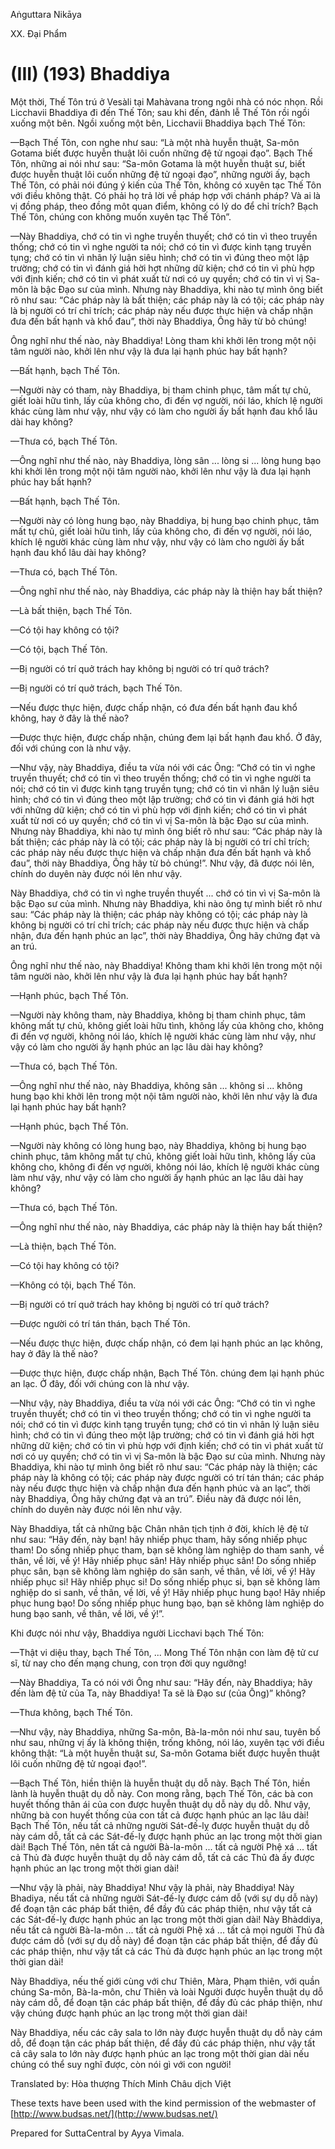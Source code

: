  

Aṅguttara Nikāya

XX. Ðại Phẩm

# (III) (193) Bhaddiya

Một thời, Thế Tôn trú ở Vesàli tại Mahàvana trong ngôi nhà có nóc nhọn. Rồi Licchavii Bhaddiya đi đến Thế Tôn; sau khi đến, đảnh lễ Thế Tôn rồi ngồi xuống một bên. Ngồi xuống một bên, Licchavii Bhaddiya bạch Thế Tôn:

—Bạch Thế Tôn, con nghe như sau: “Là một nhà huyễn thuật, Sa-môn Gotama biết được huyễn thuật lôi cuốn những đệ tử ngoại đạo”. Bạch Thế Tôn, những ai nói như sau: “Sa-môn Gotama là một huyễn thuật sư, biết được huyễn thuật lôi cuốn những đệ tử ngoại đạo”, những người ấy, bạch Thế Tôn, có phải nói đúng ý kiến của Thế Tôn, không có xuyên tạc Thế Tôn với điều không thật. Có phải họ trả lời về pháp hợp với chánh pháp? Và ai là vị đồng pháp, theo đồng môt quan điểm, không có lý do để chỉ trích? Bạch Thế Tôn, chúng con không muốn xuyên tạc Thế Tôn”.

—Này Bhaddiya, chớ có tin vì nghe truyền thuyết; chớ có tin vì theo truyền thống; chớ có tin vì nghe người ta nói; chớ có tin vì được kinh tạng truyền tụng; chớ có tin vì nhân lý luận siêu hình; chớ có tin vì đúng theo một lập trường; chớ có tin vì đánh giá hời hợt những dữ kiện; chớ có tin vì phù hợp với định kiến; chớ có tin vì phát xuất từ nơi có uy quyền; chớ có tin vì vị Sa-môn là bậc Ðạo sư của mình. Nhưng này Bhaddiya, khi nào tự mình ông biết rõ như sau: “Các pháp này là bất thiện; các pháp này là có tội; các pháp này là bị người có trí chỉ trích; các pháp này nếu được thực hiện và chấp nhận đưa đến bất hạnh và khổ đau”, thời này Bhaddiya, Ông hãy từ bỏ chúng!

Ông nghĩ như thế nào, này Bhaddiya! Lòng tham khi khởi lên trong một nội tâm người nào, khởi lên như vậy là đưa lại hạnh phúc hay bất hạnh?

—Bất hạnh, bạch Thế Tôn.

—Người này có tham, này Bhaddiya, bị tham chinh phục, tâm mất tự chủ, giết loài hữu tình, lấy của không cho, đi đến vợ người, nói láo, khích lệ người khác cùng làm như vậy, như vậy có làm cho người ấy bất hạnh đau khổ lâu dài hay không?

—Thưa có, bạch Thế Tôn.

—Ông nghĩ như thế nào, này Bhaddiya, lòng sân ... lòng si ... lòng hung bạo khi khởi lên trong một nội tâm người nào, khởi lên như vậy là đưa lại hạnh phúc hay bất hạnh?

—Bất hạnh, bạch Thế Tôn.

—Người này có lòng hung bạo, này Bhaddiya, bị hung bạo chinh phục, tâm mất tự chủ, giết loài hữu tình, lấy của không cho, đi đến vợ người, nói láo, khích lệ người khác cùng làm như vậy, như vậy có làm cho người ấy bất hạnh đau khổ lâu dài hay không?

—Thưa có, bạch Thế Tôn.

—Ông nghĩ như thế nào, này Bhaddiya, các pháp này là thiện hay bất thiện?

—Là bất thiện, bạch Thế Tôn.

—Có tội hay không có tội?

—Có tội, bạch Thế Tôn.

—Bị người có trí quở trách hay không bị người có trí quở trách?

—Bị người có trí quở trách, bạch Thế Tôn.

—Nếu được thực hiện, được chấp nhận, có đưa đến bất hạnh đau khổ không, hay ở đây là thế nào?

—Ðược thực hiện, được chấp nhận, chúng đem lại bất hạnh đau khổ. Ở đây, đối với chúng con là như vậy.

—Như vậy, này Bhaddiya, điều ta vừa nói với các Ông: “Chớ có tin vì nghe truyền thuyết; chớ có tin vì theo truyền thống; chớ có tin vì nghe người ta nói; chớ có tin vì được kinh tạng truyền tụng; chớ có tin vì nhân lý luận siêu hình; chớ có tin vì đúng theo một lập trường; chớ có tin vì đánh giá hời hợt với những dữ kiện; chớ có tin vì phù hợp với định kiến; chớ có tin vì phát xuất từ nơi có uy quyền; chớ có tin vì vị Sa-môn là bậc Ðạo sư của mình. Nhưng này Bhaddiya, khi nào tự mình ông biết rõ như sau: “Các pháp này là bất thiện; các pháp này là có tội; các pháp này là bị người có trí chỉ trích; các pháp này nếu được thực hiện và chấp nhận đưa đến bất hạnh và khổ đau”, thời này Bhaddiya, Ông hãy từ bỏ chúng!”. Như vậy, đã được nói lên, chính do duyên này được nói lên như vậy.

Này Bhaddiya, chớ có tin vì nghe truyền thuyết ... chớ có tin vì vị Sa-môn là bậc Ðạo sư của mình. Nhưng này Bhaddiya, khi nào ông tự mình biết rõ như sau: “Các pháp này là thiện; các pháp này không có tội; các pháp này là không bị người có trí chỉ trích; các pháp này nếu được thực hiện và chấp nhận, đưa đến hạnh phúc an lạc”, thời này Bhaddiya, Ông hãy chứng đạt và an trú.

Ông nghĩ như thế nào, này Bhaddiya! Không tham khi khởi lên trong một nội tâm người nào, khởi lên như vậy là đưa lại hạnh phúc hay bất hạnh?

—Hạnh phúc, bạch Thế Tôn.

—Người này không tham, này Bhaddiya, không bị tham chinh phục, tâm không mất tự chủ, không giết loài hữu tình, không lấy của không cho, không đi đến vợ người, không nói láo, khích lệ người khác cùng làm như vậy, như vậy có làm cho người ấy hạnh phúc an lạc lâu dài hay không?

—Thưa có, bạch Thế Tôn.

—Ông nghĩ như thế nào, này Bhaddiya, không sân ... không si ... không hung bạo khi khởi lên trong một nội tâm người nào, khởi lên như vậy là đưa lại hạnh phúc hay bất hạnh?

—Hạnh phúc, bạch Thế Tôn.

—Người này không có lòng hung bạo, này Bhaddiya, không bị hung bạo chinh phục, tâm không mất tự chủ, không giết loài hữu tình, không lấy của không cho, không đi đến vợ người, không nói láo, khích lệ người khác cùng làm như vậy, như vậy có làm cho người ấy hạnh phúc an lạc lâu dài hay không?

—Thưa có, bạch Thế Tôn.

—Ông nghĩ như thế nào, này Bhaddiya, các pháp này là thiện hay bất thiện?

—Là thiện, bạch Thế Tôn.

—Có tội hay không có tội?

—Không có tội, bạch Thế Tôn.

—Bị người có trí quở trách hay không bị người có trí quở trách?

—Ðược người có trí tán thán, bạch Thế Tôn.

—Nếu được thực hiện, được chấp nhận, có đem lại hạnh phúc an lạc không, hay ở đây là thế nào?

—Ðược thực hiện, được chấp nhận, Bạch Thế Tôn. chúng đem lại hạnh phúc an lạc. Ở đây, đối với chúng con là như vậy.

—Như vậy, này Bhaddiya, điều ta vừa nói với các Ông: “Chớ có tin vì nghe truyền thuyết; chớ có tin vì theo truyền thống; chớ có tin vì nghe người ta nói; chớ có tin vì được kinh tạng truyền tụng; chớ có tin vì nhân lý luận siêu hình; chớ có tin vì đúng theo một lập trường; chớ có tin vì đánh giá hời hợt những dữ kiện; chớ có tin vì phù hợp với định kiến; chớ có tin vì phát xuất từ nơi có uy quyền; chớ có tin vì vị Sa-môn là bậc Ðạo sư của mình. Nhưng này Bhaddiya, khi nào tự mình ông biết rõ như sau: “Các pháp này là thiện; các pháp này là không có tội; các pháp này được người có trí tán thán; các pháp này nếu được thực hiện và chấp nhận đưa đến hạnh phúc và an lạc”, thời này Bhaddiya, Ông hãy chứng đạt và an trú”. Ðiều này đã được nói lên, chính do duyên này được nói lên như vậy.

Này Bhaddiya, tất cả những bậc Chân nhân tịch tịnh ở đời, khích lệ đệ tử như sau: “Hãy đến, này bạn! hãy nhiếp phục tham, hãy sống nhiếp phục tham! Do sống nhiếp phục tham, bạn sẽ không làm nghiệp do tham sanh, về thân, về lời, về ý! Hãy nhiếp phục sân! Hãy nhiếp phục sân! Do sống nhiếp phục sân, bạn sẽ không làm nghiệp do sân sanh, về thân, về lời, về ý! Hãy nhiếp phục si! Hãy nhiếp phục si! Do sống nhiếp phục si, bạn sẽ không làm nghiệp do si sanh, về thân, về lời, về ý! Hãy nhiếp phục hung bạo! Hãy nhiếp phục hung bạo! Do sống nhiếp phục hung bạo, bạn sẽ không làm nghiệp do hung bạo sanh, về thân, về lời, về ý!”.

Khi được nói như vậy, Bhaddiya người Licchavi bạch Thế Tôn:

—Thật vi diệu thay, bạch Thế Tôn, ... Mong Thế Tôn nhận con làm đệ tử cư sĩ, từ nay cho đến mạng chung, con trọn đời quy ngưỡng!

—Này Bhaddiya, Ta có nói với Ông như sau: “Hãy đến, này Bhaddiya; hãy đến làm đệ tử của Ta, này Bhaddiya! Ta sẽ là Ðạo sư (của Ông)” không?

—Thưa không, bạch Thế Tôn.

—Như vậy, này Bhaddiya, những Sa-môn, Bà-la-môn nói như sau, tuyên bố như sau, những vị ấy là không thiện, trống không, nói láo, xuyên tạc với điều không thật: “Là một huyễn thuật sư, Sa-môn Gotama biết được huyễn thuật lôi cuốn những đệ tử ngoại đạo!”.

—Bạch Thế Tôn, hiền thiện là huyễn thuật dụ dỗ này. Bạch Thế Tôn, hiền lành là huyễn thuật dụ dỗ này. Con mong rằng, bạch Thế Tôn, các bà con huyết thống thân ái của con được huyễn thuật dụ dỗ này dụ dỗ. Như vậy, những bà con huyết thống của con tất cả được hạnh phúc an lạc lâu dài! Bạch Thế Tôn, nếu tất cả những người Sát-đế-lỵ được huyễn thuật dụ dỗ này cám dỗ, tất cả các Sát-đế-lỵ được hạnh phúc an lạc trong một thời gian dài! Bạch Thế Tôn, nên tất cả người Bà-la-môn ... tất cả người Phệ xá ... tất cả Thủ đà được huyễn thuật dụ dỗ này cám dỗ, tất cả các Thủ đà ấy được hạnh phúc an lạc trong một thời gian dài!

—Như vậy là phải, này Bhaddiya! Như vậy là phải, này Bhaddiya! Này Bhadiya, nếu tất cả những người Sát-đế-lỵ được cám dỗ (với sự dụ dỗ này) để đoạn tận các pháp bất thiện, để đầy đủ các pháp thiện, như vậy tất cả các Sát-đế-lỵ được hạnh phúc an lạc trong một thời gian dài! Này Bhàddiya, nếu tất cả người Bà-la-môn ... tất cả người Phệ xá ... tất cả mọi người Thủ đà được cám dỗ (với sự dụ dỗ này) để đoạn tận các pháp bất thiện, để đầy đủ các pháp thiện, như vậy tất cả các Thủ đà được hạnh phúc an lạc trong một thời gian dài!

Này Bhaddiya, nếu thế giới cùng với chư Thiên, Màra, Phạm thiên, với quần chúng Sa-môn, Bà-la-môn, chư Thiên và loài Người được huyễn thuật dụ dỗ này cám dỗ, để đoạn tận các pháp bất thiện, để đầy đủ các pháp thiện, như vậy chúng được hạnh phúc an lạc trong một thời gian dài!

Này Bhaddiya, nếu các cây sala to lớn này được huyễn thuật dụ dỗ này cám dỗ, để đoạn tận các pháp bất thiện, để đầy đủ các pháp thiện, như vậy tất cả cây sala to lớn này được hạnh phúc an lạc trong một thời gian dài nếu chúng có thể suy nghĩ được, còn nói gì với con người!

Translated by: Hòa thượng Thích Minh Châu dịch Việt

These texts have been used with the kind permission of the webmaster of [http://www.budsas.net/](http://www.budsas.net/)

Prepared for SuttaCentral by Ayya Vimala.
